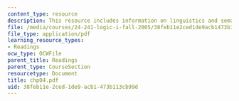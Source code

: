 ```yaml
---
content_type: resource
description: This resource includes information on linguistics and semantics.
file: /media/courses/24-241-logic-i-fall-2005/38feb11e2ced1de9acb1473b113cb99d_chp04.pdf
file_type: application/pdf
learning_resource_types:
- Readings
ocw_type: OCWFile
parent_title: Readings
parent_type: CourseSection
resourcetype: Document
title: chp04.pdf
uid: 38feb11e-2ced-1de9-acb1-473b113cb99d
---
```

